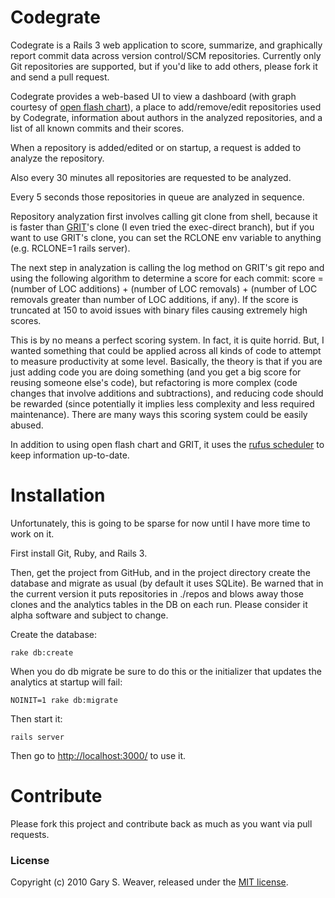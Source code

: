 Codegrate
=====

Codegrate is a Rails 3 web application to score, summarize, and graphically report commit data across version control/SCM repositories. Currently only Git repositories are supported, but if you'd like to add others, please fork it and send a pull request.

Codegrate provides a web-based UI to view a dashboard (with graph courtesy of [open flash chart][ofc]), a place to add/remove/edit repositories used by Codegrate, information about authors in the analyzed repositories, and a list of all known commits and their scores.

When a repository is added/edited or on startup, a request is added to analyze the repository.

Also every 30 minutes all repositories are requested to be analyzed.

Every 5 seconds those repositories in queue are analyzed in sequence.

Repository analyzation first involves calling git clone from shell, because it is faster than [GRIT][grit]'s clone (I even tried the exec-direct branch), but if you want to use GRIT's clone, you can set the RCLONE env variable to anything (e.g. RCLONE=1 rails server).

The next step in analyzation is calling the log method on GRIT's git repo and using the following algorithm to determine a score for each commit: score = (number of LOC additions) + (number of LOC removals) + (number of LOC removals greater than number of LOC additions, if any). If the score is truncated at 150 to avoid issues with binary files causing extremely high scores.

This is by no means a perfect scoring system. In fact, it is quite horrid. But, I wanted something that could be applied across all kinds of code to attempt to measure productivity at some level. Basically, the theory is that if you are just adding code you are doing something (and you get a big score for reusing someone else's code), but refactoring is more complex (code changes that involve additions and subtractions), and reducing code should be rewarded (since potentially it implies less complexity and less required maintenance). There are many ways this scoring system could be easily abused.

In addition to using open flash chart and GRIT, it uses the [rufus scheduler][rsc] to keep information up-to-date.

Installation
=====

Unfortunately, this is going to be sparse for now until I have more time to work on it.

First install Git, Ruby, and Rails 3.

Then, get the project from GitHub, and in the project directory create the database and migrate as usual (by default it uses SQLite). Be warned that in the current version it puts repositories in ./repos and blows away those clones and the analytics tables in the DB on each run. Please consider it alpha software and subject to change.

Create the database:

    rake db:create

When you do db migrate be sure to do this or the initializer that updates the analytics at startup will fail:

    NOINIT=1 rake db:migrate

Then start it:

    rails server

Then go to [http://localhost:3000/][localhost] to use it.

Contribute
=====

Please fork this project and contribute back as much as you want via pull requests.

### License

Copyright (c) 2010 Gary S. Weaver, released under the [MIT license][lic].

[lic]: http://github.com/garysweaver/codegrate/blob/master/LICENSE
[ofc]: https://github.com/galetahub/open_flash_chart
[grit]: https://github.com/mojombo/grit
[rsc]: http://rufus.rubyforge.org/rufus-scheduler/
[localhost]: http://localhost:3000/